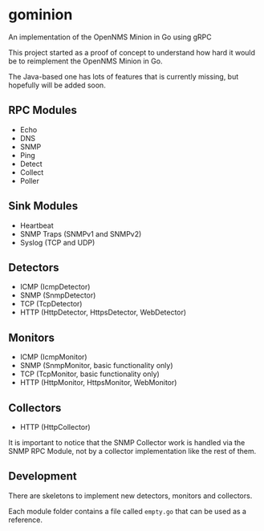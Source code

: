 # gominion

An implementation of the OpenNMS Minion in Go using gRPC

This project started as a proof of concept to understand how hard it would be to reimplement the OpenNMS Minion in Go.

The Java-based one has lots of features that is currently missing, but hopefully will be added soon.

## RPC Modules

* Echo
* DNS
* SNMP
* Ping
* Detect
* Collect
* Poller

## Sink Modules

* Heartbeat
* SNMP Traps (SNMPv1 and SNMPv2)
* Syslog (TCP and UDP)

## Detectors

* ICMP (IcmpDetector)
* SNMP (SnmpDetector)
* TCP (TcpDetector)
* HTTP (HttpDetector, HttpsDetector, WebDetector)

## Monitors

* ICMP (IcmpMonitor)
* SNMP (SnmpMonitor, basic functionality only)
* TCP (TcpMonitor, basic functionality only)
* HTTP (HttpMonitor, HttpsMonitor, WebMonitor)

## Collectors

* HTTP (HttpCollector)

It is important to notice that the SNMP Collector work is handled via the SNMP RPC Module, not by a collector implementation like the rest of them.

## Development

There are skeletons to implement new detectors, monitors and collectors.

Each module folder contains a file called `empty.go` that can be used as a reference.
